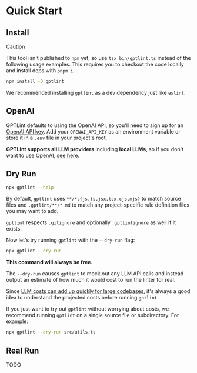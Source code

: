 # Quick Start

## Install

> [!CAUTION]
> This tool isn't published to `npm` yet, so use `tsx bin/gptlint.ts` instead of the following usage examples. This requires you to checkout the code locally and install deps with `pnpm i`.

```sh
npm install -D gptlint
```

We recommended installing `gptlint` as a dev dependency just like `eslint`.

## OpenAI

GPTLint defaults to using the OpenAI API, so you'll need to sign up for an [OpenAI API key](https://platform.openai.com/docs/quickstart?context=node). Add your `OPENAI_API_KEY` as an environment variable or store it in a `.env` file in your project's root.

**GPTLint supports all LLM providers** including **local LLMs**, so if you don't want to use OpenAI, [see here](./llm-providers.md).

## Dry Run

```sh
npx gptlint --help
```

By default, `gptlint` uses `**/*.{js,ts,jsx,tsx,cjs,mjs}` to match source files and `.gptlint/**/*.md` to match any project-specific rule definition files you may want to add.

`gptlint` respects `.gitignore` and optionally `.gptlintignore` as well if it exists.

Now let's try running `gptlint` with the `--dry-run` flag:

```sh
npx gptlint --dry-run
```

**This command will always be free.**

The `--dry-run` causes `gptlint` to mock out any LLM API calls and instead output an estimate of how much it would cost to run the linter for real.

Since [LLM costs can add up quickly for large codebases](../project/cost.md), it's always a good idea to understand the projected costs before running `gptlint`.

If you just want to try out `gptlint` without worrying about costs, we recommend running `gptlint` on a single source file or subdirectory. For example:

```sh
npx gptlint --dry-run src/utils.ts
```

## Real Run

TODO
